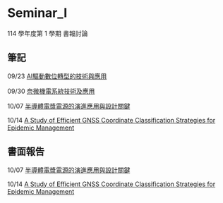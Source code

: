 # Seminar_I
114 學年度第 1 學期 書報討論<br>
## 筆記

09/23 [AI驅動數位轉型的技術與應用](https://github.com/IH927/Seminar_I/blob/main/Notes/Seminar_I_0923.pdf)

09/30 [奈微機電系統技術及應用](https://github.com/IH927/Seminar_I/blob/main/Notes/Seminar_I_0930.pdf)

10/07 [半導體電漿電源的演進應用與設計關鍵](https://github.com/IH927/Seminar_I/blob/main/Notes/Seminar_I_1007.pdf)

10/14 [A Study of Efficient GNSS Coordinate Classification Strategies for Epidemic Management](https://github.com/IH927/Seminar_I/blob/main/Notes/Seminar_I_1014.pdf)


## 書面報告

10/07 [半導體電漿電源的演進應用與設計關鍵](https://github.com/IH927/Seminar_I/blob/main/Reports/Seminar_I_Report_1007.pdf)

10/14 [A Study of Efficient GNSS Coordinate Classification Strategies for Epidemic Management](https://github.com/IH927/Seminar_I/blob/main/Reports/Seminar_I_Report_1014.pdf)
